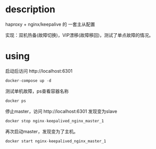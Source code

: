 # description
haproxy + nginx/keepalive 的 一套主从配置

实现：双机热备(故障切换)，VIP漂移(故障移回)，测试了单点故障的情况。

# using

启动后访问 http://localhost:6301

```c 
docker-compose up -d
```
测试单机故障，ps查看容器名称
```c
docker ps 
```
停止master，访问 http://localhost:6301 发现变为slave

```c
docker stop nginx-keepalived_nginx_master_1
```

再次启动master，发现变为了主机。
```c
docker start nginx-keepalived_nginx_master_1
```